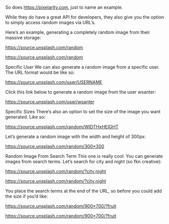  So does https://pixelarity.com, just to name an example.

While they do have a great API for developers, they also give you the option to simply access random images via URL’s.

Here’s an example, generating a completely random image from their massive storage:

https://source.unsplash.com/random

https://source.unsplash.com/random

 

Specific User
We can also generate a random image from a specific user. The URL format would be like so:

https://source.unsplash.com/user/USERNAME

Click this link below to generate a random image from the user wsanter:

https://source.unsplash.com/user/wsanter

 

Specific Sizes
There’s also an option to set the size of the image you want generated. Like so:

https://source.unsplash.com/random/WIDTHxHEIGHT

Let’s generate a random image with the width and height of 300px:

https://source.unsplash.com/random/300×300

 

Random Image From Search Term
This one is really cool. You can generate images from search terms. Let’s search for city and night (so fkn creative):

https://source.unsplash.com/random/?city,night

https://source.unsplash.com/random/?city,night

You place the search terms at the end of the URL, so before you could add the size if you’d like:

https://source.unsplash.com/random/900×700/?fruit

https://source.unsplash.com/random/900×700/?fruit